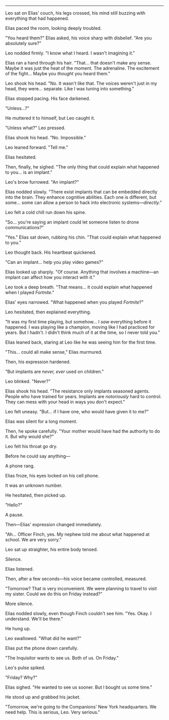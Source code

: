 
---

Leo sat on Elias' couch, his legs crossed, his mind still buzzing with everything that had happened.  

Elias paced the room, looking deeply troubled.  

"You heard them?" Elias asked, his voice sharp with disbelief. "Are you absolutely sure?"  

Leo nodded firmly. "I know what I heard. I wasn't imagining it."  

Elias ran a hand through his hair. "That… that doesn't make any sense. Maybe it was just the heat of the moment. The adrenaline. The excitement of the fight… Maybe you *thought* you heard them."  

Leo shook his head. "No. It wasn't like that. The voices weren't just in my head, they were… separate. Like I was tuning into something."  

Elias stopped pacing. His face darkened.  

"Unless…?"  

He muttered it to himself, but Leo caught it.  

"Unless what?" Leo pressed.  

Elias shook his head. "No. Impossible."  

Leo leaned forward. "Tell me."  

Elias hesitated.  

Then, finally, he sighed. "The only thing that could explain what happened to you… is an implant."  

Leo's brow furrowed. "An implant?"  

Elias nodded slowly. "There exist implants that can be embedded directly into the brain. They enhance cognitive abilities. Each one is different, but some… some can allow a person to hack into electronic systems—*directly*."  

Leo felt a cold chill run down his spine.  

"So… you're saying an implant could let someone listen to drone communications?"  

"Yes." Elias sat down, rubbing his chin. "That could explain what happened to you."  

Leo thought back. His heartbeat quickened.  

"Can an implant… help you play video games?"  

Elias looked up sharply. "Of course. Anything that involves a machine—an implant can affect how you interact with it."  

Leo took a deep breath. "That means… it could explain what happened when I played *Fortnite*."  

Elias' eyes narrowed. "What happened when you played *Fortnite*?"  

Leo hesitated, then explained everything.  

"It was my first time playing, but somehow… I *saw* everything before it happened. I was playing like a champion, moving like I had practiced for years. But I hadn't. I didn't think much of it at the time, so I never told you."  

Elias leaned back, staring at Leo like he was seeing him for the first time.  

"This… could all make sense," Elias murmured.  

Then, his expression hardened.  

"But implants are *never, ever* used on children."  

Leo blinked. "Never?"  

Elias shook his head. "The resistance only implants seasoned agents. People who have trained for years. Implants are *notoriously* hard to control. They can mess with your head in ways you don't expect."  

Leo felt uneasy. "But… if I have one, who would have given it to me?"  

Elias was silent for a long moment.  

Then, he spoke carefully. "Your mother would have had the authority to do it. But why would she?"  

Leo felt his throat go dry.  

Before he could say anything—  

A phone rang.  

Elias froze, his eyes locked on his cell phone.  

It was an unknown number.  

He hesitated, then picked up.  

"Hello?"  

A pause.  

Then—Elias' expression changed immediately.  

"Ah… Officer Finch, yes. My nephew told me about what happened at school. We are very sorry."  

Leo sat up straighter, his entire body tensed.  

Silence.  

Elias listened.  

Then, after a few seconds—his voice became controlled, measured.  

"Tomorrow? That is very inconvenient. We were planning to travel to visit my sister. Could we do this on Friday instead?"  

More silence.  

Elias nodded slowly, even though Finch couldn't see him. "Yes. Okay. I understand. We'll be there."  

He hung up.  

Leo swallowed. "What did he want?"  

Elias put the phone down carefully.  

"The Inquisitor wants to see us. Both of us. On Friday."  

Leo's pulse spiked.  

"Friday? Why?"  

Elias sighed. "He wanted to see us sooner. But I bought us some time."  

He stood up and grabbed his jacket.  

"Tomorrow, we're going to the Companions' New York headquarters. We need help. This is serious, Leo. Very serious."
